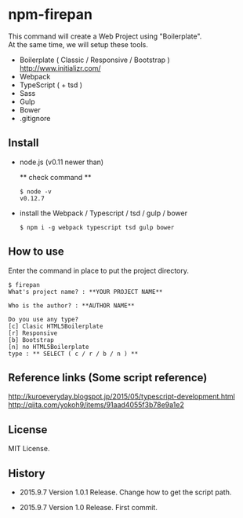 # npm-firepan

This command will create a Web Project using "Boilerplate".  
At the same time, we will setup these tools.  
* Boilerplate ( Classic / Responsive / Bootstrap )  
    http://www.initializr.com/
* Webpack
* TypeScript ( + tsd )
* Sass
* Gulp
* Bower
* .gitignore


## Install
* node.js (v0.11 newer than)  

    ** check command **
    ```plane
    $ node -v
    v0.12.7
    ```

* install the Webpack / Typescript / tsd / gulp / bower  
    ```plane
    $ npm i -g webpack typescript tsd gulp bower
    ```

## How to use
Enter the command in place to put the project directory.

```plane
$ firepan
What's project name? : **YOUR PROJECT NAME**

Who is the author? : **AUTHOR NAME**

Do you use any type?
[c] Clasic HTML5Boilerplate
[r] Responsive
[b] Bootstrap
[n] no HTML5Boilerplate
type : ** SELECT ( c / r / b / n ) **

```


## Reference links (Some script reference)
http://kuroeveryday.blogspot.jp/2015/05/typescript-development.html
http://qiita.com/yokoh9/items/91aad4055f3b78e9a1e2

## License
MIT License.

## History

* 2015.9.7 Version 1.0.1 Release.
  Change how to get the script path.

* 2015.9.7 Version 1.0 Release.
  First commit.
